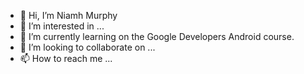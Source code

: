 - 👋 Hi, I’m Niamh Murphy
- 👀 I’m interested in ...
- 🌱 I’m currently learning on the Google Developers Android course.
- 💞️ I’m looking to collaborate on ...
- 📫 How to reach me ...

<!---
rincemermaid/rincemermaid is a ✨ special ✨ repository because its `README.md` (this file) appears on your GitHub profile.
You can click the Preview link to take a look at your changes.
--->
